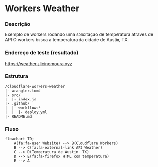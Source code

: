 # Workers Weather

### Descrição

Exemplo de workers rodando uma solicitação de temperatura através de API
O workers busca a temperatura da cidade de Austin, TX.

### Endereço de teste (resultado)
https://weather.alicinomoura.xyz

### Estrutura
```
/cloudflare-workers-weather
|- wrangler.toml
|- src/
|  |- index.js
|- .github/
|  |- workflows/
|  |  |- deploy.yml
|- README.md
``` 

### Fluxo

```mermaid
flowchart TD;
    A(fa:fa-user Website) --> B(Cloudflare Workers)
    B --> C(fa:fa-external-link API Weather)
    C --> D(Temperatura de Austin, TX)
    D --> E(fa:fa-firefox HTML com temperatura)
    E --> A
```

